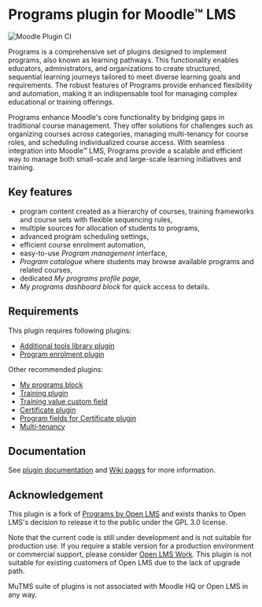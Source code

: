 # Programs plugin for Moodle™ LMS

![Moodle Plugin CI](https://github.com/mutms/moodle-tool_muprog/actions/workflows/moodle-ci.yml/badge.svg)

Programs is a comprehensive set of plugins designed to implement programs, also known as learning pathways.
This functionality enables educators, administrators, and organizations to create structured, sequential
learning journeys tailored to meet diverse learning goals and requirements. The robust features of Programs
provide enhanced flexibility and automation, making it an indispensable tool for managing complex educational
or training offerings.

Programs enhance Moodle's core functionality by bridging gaps in traditional course management.
They offer solutions for challenges such as organizing courses across categories, managing multi-tenancy for course roles,
and scheduling individualized course access. With seamless integration into Moodle™ LMS, Programs provide a scalable and
efficient way to manage both small-scale and large-scale learning initiatives and training.

## Key features

* program content created as a hierarchy of courses, training frameworks and course sets with flexible sequencing rules,
* multiple sources for allocation of students to programs,
* advanced program scheduling settings,
* efficient course enrolment automation,
* easy-to-use _Program management_ interface,
* _Program catalogue_ where students may browse available programs and related courses,
* dedicated _My programs profile page_,
* _My programs dashboard block_ for quick access to details.

## Requirements

This plugin requires following plugins:

* [Additional tools library plugin](https://github.com/mutms/moodle-tool_mulib)
* [Program enrolment plugin](https://github.com/mutms/moodle-enrol_muprog)

Other recommended plugins:

* [My programs block](https://github.com/mutms/moodle-block_muprog_my)
* [Training plugin](https://github.com/mutms/moodle-tool_mutrain)
* [Training value custom field](https://github.com/mutms/moodle-customfield_mutrain)
* [Certificate plugin](https://github.com/moodleworkplace/moodle-tool_certificate)
* [Program fields for Certificate plugin](https://github.com/mutms/moodle-certificateelement_muprog)
* [Multi-tenancy](https://github.com/mutms/moodle-tool_mutenancy)

## Documentation

See [plugin documentation](https://github.com/mutms/moodle-tool_muprog/blob/MOODLE_405_STABLE/docs/en/index.md)
and [Wiki pages](https://github.com/mutms/moodle-tool_muprog/wiki) for more information.

## Acknowledgement

This plugin is a fork of [Programs by Open LMS](https://github.com/open-lms-open-source/moodle-enrol_programs)
and exists thanks to Open LMS's decision to release it to the public under the GPL 3.0 license.

Note that the current code is still under development and is not suitable for production use.
If you require a stable version for a production environment or commercial support,
please consider [Open LMS Work](https://www.openlms.net/open-lms-work/).
This plugin is not suitable for existing customers of Open LMS due to the lack of upgrade path.

MuTMS suite of plugins is not associated with Moodle HQ or Open LMS in any way.

